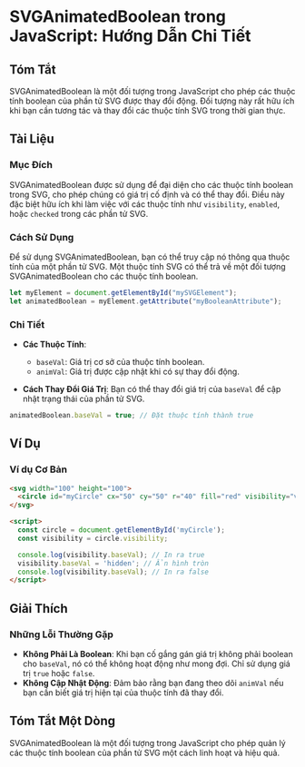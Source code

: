 <!--
Meta Description: # SVGAnimatedBoolean trong JavaScript: Hướng Dẫn Chi Tiết ## Tóm Tắt SVGAnimatedBoolean là một đối tượng trong JavaScript cho phép các thuộc tính bool...
Meta Keywords: thuộc, tính, svg, các, giá
-->

# SVGAnimatedBoolean trong JavaScript: Hướng Dẫn Chi Tiết

## Tóm Tắt
SVGAnimatedBoolean là một đối tượng trong JavaScript cho phép các thuộc tính boolean của phần tử SVG được thay đổi động. Đối tượng này rất hữu ích khi bạn cần tương tác và thay đổi các thuộc tính SVG trong thời gian thực.

## Tài Liệu
### Mục Đích
SVGAnimatedBoolean được sử dụng để đại diện cho các thuộc tính boolean trong SVG, cho phép chúng có giá trị cố định và có thể thay đổi. Điều này đặc biệt hữu ích khi làm việc với các thuộc tính như `visibility`, `enabled`, hoặc `checked` trong các phần tử SVG.

### Cách Sử Dụng
Để sử dụng SVGAnimatedBoolean, bạn có thể truy cập nó thông qua thuộc tính của một phần tử SVG. Một thuộc tính SVG có thể trả về một đối tượng SVGAnimatedBoolean cho các thuộc tính boolean. 

```javascript
let myElement = document.getElementById("mySVGElement");
let animatedBoolean = myElement.getAttribute("myBooleanAttribute");
```

### Chi Tiết
- **Các Thuộc Tính**:
  - `baseVal`: Giá trị cơ sở của thuộc tính boolean.
  - `animVal`: Giá trị được cập nhật khi có sự thay đổi động.
  
- **Cách Thay Đổi Giá Trị**: Bạn có thể thay đổi giá trị của `baseVal` để cập nhật trạng thái của phần tử SVG.

```javascript
animatedBoolean.baseVal = true; // Đặt thuộc tính thành true
```

## Ví Dụ
### Ví dụ Cơ Bản
```html
<svg width="100" height="100">
  <circle id="myCircle" cx="50" cy="50" r="40" fill="red" visibility="visible" />
</svg>

<script>
  const circle = document.getElementById('myCircle');
  const visibility = circle.visibility;

  console.log(visibility.baseVal); // In ra true
  visibility.baseVal = 'hidden'; // Ẩn hình tròn
  console.log(visibility.baseVal); // In ra false
</script>
```

## Giải Thích
### Những Lỗi Thường Gặp
- **Không Phải Là Boolean**: Khi bạn cố gắng gán giá trị không phải boolean cho `baseVal`, nó có thể không hoạt động như mong đợi. Chỉ sử dụng giá trị `true` hoặc `false`.
- **Không Cập Nhật Động**: Đảm bảo rằng bạn đang theo dõi `animVal` nếu bạn cần biết giá trị hiện tại của thuộc tính đã thay đổi.

## Tóm Tắt Một Dòng
SVGAnimatedBoolean là một đối tượng trong JavaScript cho phép quản lý các thuộc tính boolean của phần tử SVG một cách linh hoạt và hiệu quả.
